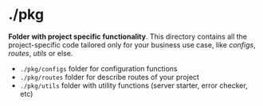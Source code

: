 # ./pkg

**Folder with project specific functionality**. This directory contains all the project-specific code tailored only for your business use case, like _configs_, _routes_, _utils_ or else.

- `./pkg/configs` folder for configuration functions
- `./pkg/routes` folder for describe routes of your project
- `./pkg/utils` folder with utility functions (server starter, error checker, etc)
